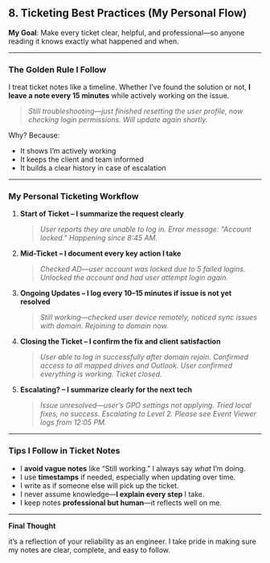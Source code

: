 ## 8. Ticketing Best Practices (My Personal Flow)

**My Goal**: Make every ticket clear, helpful, and professional—so anyone reading it knows exactly what happened and when.

---

### The Golden Rule I Follow

I treat ticket notes like a timeline. Whether I’ve found the solution or not, **I leave a note every 15 minutes** while actively working on the issue.

> *Still troubleshooting—just finished resetting the user profile, now checking login permissions. Will update again shortly.*

Why? Because:

- It shows I’m actively working
- It keeps the client and team informed
- It builds a clear history in case of escalation

---

### My Personal Ticketing Workflow

1. **Start of Ticket – I summarize the request clearly**

   > *User reports they are unable to log in. Error message: "Account locked." Happening since 8:45 AM.*

2. **Mid-Ticket – I document every key action I take**

   > *Checked AD—user account was locked due to 5 failed logins. Unlocked the account and had user attempt login again.*

3. **Ongoing Updates – I log every 10–15 minutes if issue is not yet resolved**

   > *Still working—checked user device remotely, noticed sync issues with domain. Rejoining to domain now.*

4. **Closing the Ticket – I confirm the fix and client satisfaction**

   > *User able to log in successfully after domain rejoin. Confirmed access to all mapped drives and Outlook. User confirmed everything is working. Ticket closed.*

5. **Escalating? – I summarize clearly for the next tech**

   > *Issue unresolved—user’s GPO settings not applying. Tried local fixes, no success. Escalating to Level 2. Please see Event Viewer logs from 12:05 PM.*

---

### Tips I Follow in Ticket Notes

- I **avoid vague notes** like “Still working.” I always say *what* I’m doing.
- I use **timestamps** if needed, especially when updating over time.
- I write as if someone else will pick up the ticket.
- I never assume knowledge—**I explain every step** I take.
- I keep notes **professional but human**—it reflects well on me.

---

**Final Thought**

it’s a reflection of your reliability as an engineer. I take pride in making sure my notes are clear, complete, and easy to follow.

